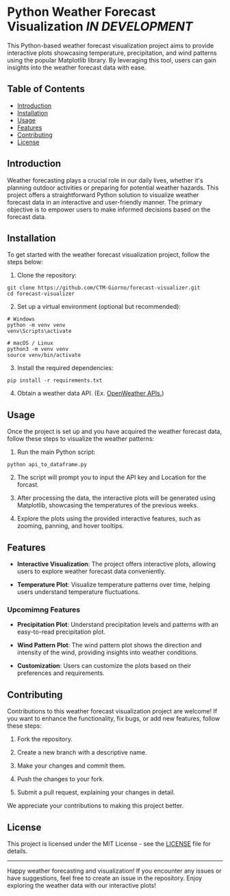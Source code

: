 # Python Weather Forecast Visualization ***IN DEVELOPMENT***

<!-- ![Weather Forecast Visualization](example image here) -->

This Python-based weather forecast visualization project aims to provide interactive plots showcasing temperature, precipitation, and wind patterns using the popular Matplotlib library. By leveraging this tool, users can gain insights into the weather forecast data with ease.

## Table of Contents
- [Introduction](#introduction)
- [Installation](#installation)
- [Usage](#usage)
- [Features](#features)
- [Contributing](#contributing)
- [License](#license)

## Introduction

Weather forecasting plays a crucial role in our daily lives, whether it's planning outdoor activities or preparing for potential weather hazards. This project offers a straightforward Python solution to visualize weather forecast data in an interactive and user-friendly manner. The primary objective is to empower users to make informed decisions based on the forecast data.

## Installation

To get started with the weather forecast visualization project, follow the steps below:

1. Clone the repository:

```
git clone https://github.com/CTM-Giorno/forecast-visualizer.git
cd forecast-visualizer
```

2. Set up a virtual environment (optional but recommended):

```
# Windows
python -m venv venv
venv\Scripts\activate

# macOS / Linux
python3 -m venv venv
source venv/bin/activate
```

3. Install the required dependencies:

```
pip install -r requirements.txt
```

4. Obtain a weather data API. (Ex. [OpenWeather APIs.](https://openweathermap.org/api))
## Usage

Once the project is set up and you have acquired the weather forecast data, follow these steps to visualize the weather patterns:

1. Run the main Python script:

```
python api_to_dataframe.py
```

2. The script will prompt you to input the API key and Location for the forcast.
    
3. After processing the data, the interactive plots will be generated using Matplotlib, showcasing the temperatures of the previous weeks.

4. Explore the plots using the provided interactive features, such as zooming, panning, and hover tooltips.

## Features

- **Interactive Visualization**: The project offers interactive plots, allowing users to explore weather forecast data conveniently.

- **Temperature Plot**: Visualize temperature patterns over time, helping users understand temperature fluctuations.

### Upcomimng Features

- **Precipitation Plot**: Understand precipitation levels and patterns with an easy-to-read precipitation plot.

- **Wind Pattern Plot**: The wind pattern plot shows the direction and intensity of the wind, providing insights into weather conditions.

- **Customization**: Users can customize the plots based on their preferences and requirements.

## Contributing

Contributions to this weather forecast visualization project are welcome! If you want to enhance the functionality, fix bugs, or add new features, follow these steps:

1. Fork the repository.

2. Create a new branch with a descriptive name.

3. Make your changes and commit them.

4. Push the changes to your fork.

5. Submit a pull request, explaining your changes in detail.

We appreciate your contributions to making this project better.

## License

This project is licensed under the MIT License - see the [LICENSE](LICENSE) file for details.

---

Happy weather forecasting and visualization! If you encounter any issues or have suggestions, feel free to create an issue in the repository. Enjoy exploring the weather data with our interactive plots!